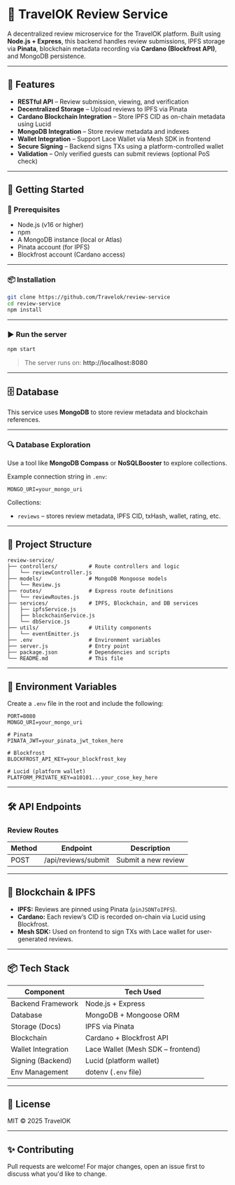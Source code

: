 # 📝 TravelOK Review Service

A decentralized review microservice for the TravelOK platform. Built using **Node.js + Express**, this backend handles review submissions, IPFS storage via **Pinata**, blockchain metadata recording via **Cardano (Blockfrost API)**, and MongoDB persistence.

---

## 🌟 Features

- **RESTful API** – Review submission, viewing, and verification
- **Decentralized Storage** – Upload reviews to IPFS via Pinata
- **Cardano Blockchain Integration** – Store IPFS CID as on-chain metadata using Lucid
- **MongoDB Integration** – Store review metadata and indexes
- **Wallet Integration** – Support Lace Wallet via Mesh SDK in frontend
- **Secure Signing** – Backend signs TXs using a platform-controlled wallet
- **Validation** – Only verified guests can submit reviews (optional PoS check)

---

## 🚀 Getting Started

### 🧰 Prerequisites

- Node.js (v16 or higher)
- npm
- A MongoDB instance (local or Atlas)
- Pinata account (for IPFS)
- Blockfrost account (Cardano access)

---

### 📦 Installation

```bash
git clone https://github.com/Travelok/review-service
cd review-service
npm install
```

---

### ▶️ Run the server

```bash
npm start
```

> The server runs on: **http://localhost:8080**

---

## 🗄️ Database

This service uses **MongoDB** to store review metadata and blockchain references.

---

### 🔍 Database Exploration

Use a tool like **MongoDB Compass** or **NoSQLBooster** to explore collections.

Example connection string in `.env`:

```env
MONGO_URI=your_mongo_uri
```

Collections:
- `reviews` – stores review metadata, IPFS CID, txHash, wallet, rating, etc.

---

## 📁 Project Structure

```
review-service/
├── controllers/          # Route controllers and logic
│   └── reviewController.js
├── models/               # MongoDB Mongoose models
│   └── Review.js
├── routes/               # Express route definitions
│   └── reviewRoutes.js
├── services/             # IPFS, Blockchain, and DB services
│   ├── ipfsService.js
│   ├── blockchainService.js
│   └── dbService.js
├── utils/                # Utility components
│   └── eventEmitter.js
├── .env                  # Environment variables
├── server.js             # Entry point
├── package.json          # Dependencies and scripts
└── README.md             # This file
```

---

## 🔐 Environment Variables

Create a `.env` file in the root and include the following:

```env
PORT=8080
MONGO_URI=your_mongo_uri

# Pinata
PINATA_JWT=your_pinata_jwt_token_here

# Blockfrost
BLOCKFROST_API_KEY=your_blockfrost_key

# Lucid (platform wallet)
PLATFORM_PRIVATE_KEY=a10101...your_cose_key_here
```

---

## 🛠️ API Endpoints

### **Review Routes**

| Method | Endpoint                      | Description                           |
|--------|-------------------------------|---------------------------------------|
| POST   | /api/reviews/submit           | Submit a new review                   |

---

## 🔗 Blockchain & IPFS

- **IPFS:** Reviews are pinned using Pinata (`pinJSONToIPFS`).
- **Cardano:** Each review’s CID is recorded on-chain via Lucid using Blockfrost.
- **Mesh SDK:** Used on frontend to sign TXs with Lace wallet for user-generated reviews.

---

## 📦 Tech Stack

| Component          | Tech Used                          |
|-------------------|-------------------------------------|
| Backend Framework | Node.js + Express                   |
| Database           | MongoDB + Mongoose ORM              |
| Storage (Docs)     | IPFS via Pinata                     |
| Blockchain         | Cardano + Blockfrost API            |
| Wallet Integration | Lace Wallet (Mesh SDK – frontend)   |
| Signing (Backend)  | Lucid (platform wallet)             |
| Env Management     | dotenv (`.env` file)                |

---

## 📜 License

MIT © 2025 TravelOK

---

## ✨ Contributing

Pull requests are welcome! For major changes, open an issue first to discuss what you'd like to change.
